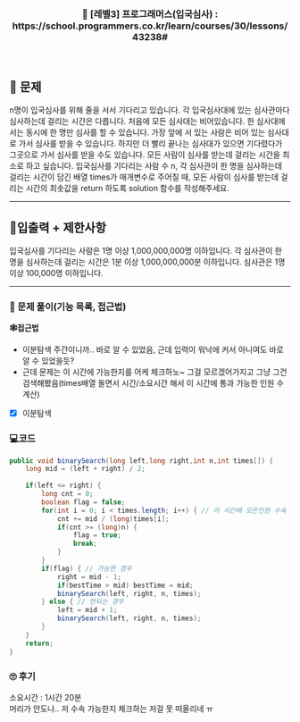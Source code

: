 <h3 align="center"> 
    📢  [레벨3] 프로그래머스(입국심사) : https://school.programmers.co.kr/learn/courses/30/lessons/43238#
</h3>

<br>

## 🚀 문제

n명이 입국심사를 위해 줄을 서서 기다리고 있습니다. 각 입국심사대에 있는 심사관마다 심사하는데 걸리는 시간은 다릅니다.
처음에 모든 심사대는 비어있습니다. 한 심사대에서는 동시에 한 명만 심사를 할 수 있습니다. 가장 앞에 서 있는 사람은 비어 있는 심사대로 가서 심사를 받을 수 있습니다. 하지만 더 빨리 끝나는 심사대가 있으면 기다렸다가 그곳으로 가서 심사를 받을 수도 있습니다.
모든 사람이 심사를 받는데 걸리는 시간을 최소로 하고 싶습니다.
입국심사를 기다리는 사람 수 n, 각 심사관이 한 명을 심사하는데 걸리는 시간이 담긴 배열 times가 매개변수로 주어질 때, 모든 사람이 심사를 받는데 걸리는 시간의 최솟값을 return 하도록 solution 함수를 작성해주세요.

---

## 🚦입출력 + 제한사항

입국심사를 기다리는 사람은 1명 이상 1,000,000,000명 이하입니다.
각 심사관이 한 명을 심사하는데 걸리는 시간은 1분 이상 1,000,000,000분 이하입니다.
심사관은 1명 이상 100,000명 이하입니다.

---

### 📜 문제 풀이(기능 목록, 접근법)
**🕸접근법**
- 이분탐색 주간이니까.. 바로 알 수 있었음, 근데 입력이 워낙에 커서 아니여도 바로 알 수 있었을듯?
- 근데 문제는 이 시간에 가능한지를 어케 체크하노~ 그걸 모르겠어가지고 그냥 그건 검색해봤음(times배열 돌면서 시간/소요시간 해서 이 시간에 통과 가능한 인원 수 계산)

- [x] 이분탐색

### 💻코드

```java
public void binarySearch(long left,long right,int n,int times[]) {
    long mid = (left + right) / 2;
    
    if(left <= right) {
        long cnt = 0;
        boolean flag = false;
        for(int i = 0; i < times.length; i++) { // 이 시간에 모든인원 수속 가능한지 체크
            cnt += mid / (long)times[i];
            if(cnt >= (long)n) {
                flag = true;
                break;
            }
        }
        if(flag) { // 가능한 경우
            right = mid - 1;
            if(bestTime > mid) bestTime = mid;
            binarySearch(left, right, n, times);
        } else { // 안되는 경우
            left = mid + 1;
            binarySearch(left, right, n, times);
        }
    }
    return;
}
```

### 🙄 후기
소요시간 : 1시간 20분  <br>
머리가 안도나.. 저 수속 가능한지 체크하는 저걸 못 떠올리네 ㅠ